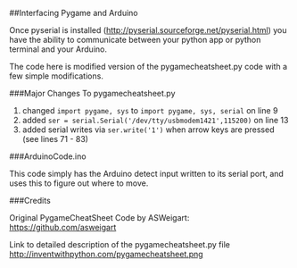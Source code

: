 ##Interfacing Pygame and Arduino


Once pyserial is installed (http://pyserial.sourceforge.net/pyserial.html) you have the ability to communicate between your python app or python terminal and your Arduino.


The code here is modified version of the pygamecheatsheet.py code with a few simple modifications.

###Major Changes To pygamecheatsheet.py

1. changed  `import pygame, sys` to  `import pygame, sys, serial` on line 9
2. added   `ser = serial.Serial('/dev/tty/usbmodem1421',115200)` on line 13
3. added serial writes via `ser.write('1')` when arrow keys are pressed (see lines 71 - 83)

###ArduinoCode.ino

This code simply has the Arduino detect input written to its serial port, and uses this to figure out where to move.


###Credits

Original PygameCheatSheet Code by  ASWeigart:
https://github.com/asweigart

Link to detailed description of the pygamecheatsheet.py file
http://inventwithpython.com/pygamecheatsheet.png



